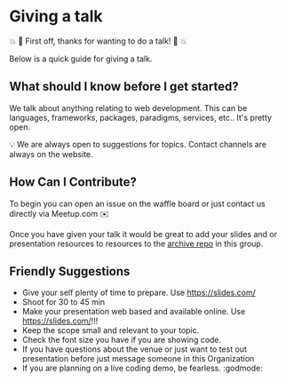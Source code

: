 # Giving a talk

💥 🎉  First off, thanks for wanting to do a talk! 🎉 💥

Below is a quick guide for giving a talk.

## What should I know before I get started?
We talk about anything relating to web development. This can be languages, frameworks, packages, paradigms, services, etc.. It's pretty open.

💡 We are always open to suggestions for topics. Contact channels are always on the website.

## How Can I Contribute?
To begin you can open an issue on the waffle board or just contact us directly via Meetup.com ✉️

Once you have given your talk it would be great to add your slides and or presentation resources to resources to the [archive repo](https://github.com/eugenewebdevs/archive) in this group.

## Friendly Suggestions
* Give your self plenty of time to prepare. Use https://slides.com/
* Shoot for 30 to 45 min
* Make your presentation web based and available online. Use https://slides.com/!!!
* Keep the scope small and relevant to your topic.
* Check the font size you have if you are showing code.
* If you have questions about the venue or just want to test out presentation before just message someone in this Organization
* If you are planning on a live coding demo, be fearless. :godmode:
